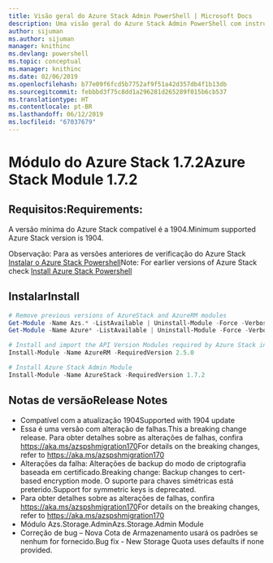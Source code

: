 ```yaml
---
title: Visão geral do Azure Stack Admin PowerShell | Microsoft Docs
description: Uma visão geral do Azure Stack Admin PowerShell com instruções de instalação e configuração.
author: sijuman
ms.author: sijuman
manager: knithinc
ms.devlang: powershell
ms.topic: conceptual
ms.manager: knithinc
ms.date: 02/06/2019
ms.openlocfilehash: b77e09f6fcd5b7752af9f51a42d357db4f1b13db
ms.sourcegitcommit: febbbd3f75c8dd1a296281d265289f015b6cb537
ms.translationtype: HT
ms.contentlocale: pt-BR
ms.lasthandoff: 06/12/2019
ms.locfileid: "67037679"
---
```

# <a name="azure-stack-module-172"></a><span data-ttu-id="bde93-103">Módulo do Azure Stack 1.7.2</span><span class="sxs-lookup"><span data-stu-id="bde93-103">Azure Stack Module 1.7.2</span></span>

## <a name="requirements"></a><span data-ttu-id="bde93-104">Requisitos:</span><span class="sxs-lookup"><span data-stu-id="bde93-104">Requirements:</span></span>

<span data-ttu-id="bde93-105">A versão mínima do Azure Stack compatível é a 1904.</span><span class="sxs-lookup"><span data-stu-id="bde93-105">Minimum supported Azure Stack version is 1904.</span></span>

<span data-ttu-id="bde93-106">Observação: Para as versões anteriores de verificação do Azure Stack [Instalar o Azure Stack Powershell](https://docs.microsoft.com/en-us/azure/azure-stack/azure-stack-powershell-install#install-azure-stack-powershell)</span><span class="sxs-lookup"><span data-stu-id="bde93-106">Note: For earlier versions of Azure Stack check [Install Azure Stack Powershell](https://docs.microsoft.com/en-us/azure/azure-stack/azure-stack-powershell-install#install-azure-stack-powershell)</span></span>

## <a name="install"></a><span data-ttu-id="bde93-107">Instalar</span><span class="sxs-lookup"><span data-stu-id="bde93-107">Install</span></span>

```powershell
# Remove previous versions of AzureStack and AzureRM modules
Get-Module -Name Azs.* -ListAvailable | Uninstall-Module -Force -Verbose
Get-Module -Name Azure* -ListAvailable | Uninstall-Module -Force -Verbose

# Install and import the API Version Modules required by Azure Stack into the current PowerShell session.
Install-Module -Name AzureRM -RequiredVersion 2.5.0

# Install Azure Stack Admin Module
Install-Module -Name AzureStack -RequiredVersion 1.7.2
```

## <a name="release-notes"></a><span data-ttu-id="bde93-108">Notas de versão</span><span class="sxs-lookup"><span data-stu-id="bde93-108">Release Notes</span></span>

* <span data-ttu-id="bde93-109">Compatível com a atualização 1904</span><span class="sxs-lookup"><span data-stu-id="bde93-109">Supported with 1904 update</span></span>
* <span data-ttu-id="bde93-110">Essa é uma versão com alteração de falhas.</span><span class="sxs-lookup"><span data-stu-id="bde93-110">This a breaking change release.</span></span> <span data-ttu-id="bde93-111">Para obter detalhes sobre as alterações de falhas, confira <https://aka.ms/azspshmigration170></span><span class="sxs-lookup"><span data-stu-id="bde93-111">For details on the breaking changes, refer to <https://aka.ms/azspshmigration170></span></span>
* <span data-ttu-id="bde93-112">Alterações da falha: Alterações de backup do modo de criptografia baseada em certificado.</span><span class="sxs-lookup"><span data-stu-id="bde93-112">Breaking change: Backup changes to cert-based encryption mode.</span></span> <span data-ttu-id="bde93-113">O suporte para chaves simétricas está preterido.</span><span class="sxs-lookup"><span data-stu-id="bde93-113">Support for symmetric keys is deprecated.</span></span>
* <span data-ttu-id="bde93-114">Para obter detalhes sobre as alterações de falhas, confira https://aka.ms/azspshmigration170</span><span class="sxs-lookup"><span data-stu-id="bde93-114">For details on the breaking changes, refer to https://aka.ms/azspshmigration170</span></span>
* <span data-ttu-id="bde93-115">Módulo Azs.Storage.Admin</span><span class="sxs-lookup"><span data-stu-id="bde93-115">Azs.Storage.Admin Module</span></span> 
* <span data-ttu-id="bde93-116">Correção de bug – Nova Cota de Armazenamento usará os padrões se nenhum for fornecido.</span><span class="sxs-lookup"><span data-stu-id="bde93-116">Bug fix - New Storage Quota uses defaults if none provided.</span></span>
